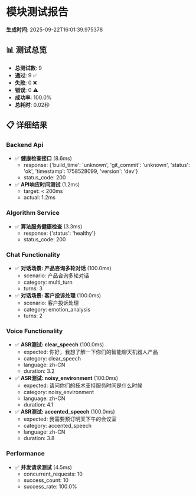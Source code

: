 # 模块测试报告
**生成时间**: 2025-09-22T16:01:39.975378

## 📊 测试总览
- **总测试数**: 9
- **通过**: 9 ✅
- **失败**: 0 ❌
- **错误**: 0 ⚠️
- **成功率**: 100.0%
- **总耗时**: 0.02秒

## 📋 详细结果
### Backend Api
- ✅ **健康检查接口** (8.6ms)
  - response: {'build_time': 'unknown', 'git_commit': 'unknown', 'status': 'ok', 'timestamp': 1758528099, 'version': 'dev'}
  - status_code: 200
- ✅ **API响应时间测试** (1.2ms)
  - target: < 200ms
  - actual: 1.2ms

### Algorithm Service
- ✅ **算法服务健康检查** (3.3ms)
  - response: {'status': 'healthy'}
  - status_code: 200

### Chat Functionality
- ✅ **对话场景: 产品咨询多轮对话** (100.0ms)
  - scenario: 产品咨询多轮对话
  - category: multi_turn
  - turns: 3
- ✅ **对话场景: 客户投诉处理** (100.0ms)
  - scenario: 客户投诉处理
  - category: emotion_analysis
  - turns: 2

### Voice Functionality
- ✅ **ASR测试: clear_speech** (100.0ms)
  - expected: 你好，我想了解一下你们的智能聊天机器人产品
  - category: clear_speech
  - language: zh-CN
  - duration: 3.2
- ✅ **ASR测试: noisy_environment** (100.0ms)
  - expected: 请问你们的技术支持服务时间是什么时候
  - category: noisy_environment
  - language: zh-CN
  - duration: 4.1
- ✅ **ASR测试: accented_speech** (100.0ms)
  - expected: 我需要预订明天下午的会议室
  - category: accented_speech
  - language: zh-CN
  - duration: 3.8

### Performance
- ✅ **并发请求测试** (4.5ms)
  - concurrent_requests: 10
  - success_count: 10
  - success_rate: 100.0%
